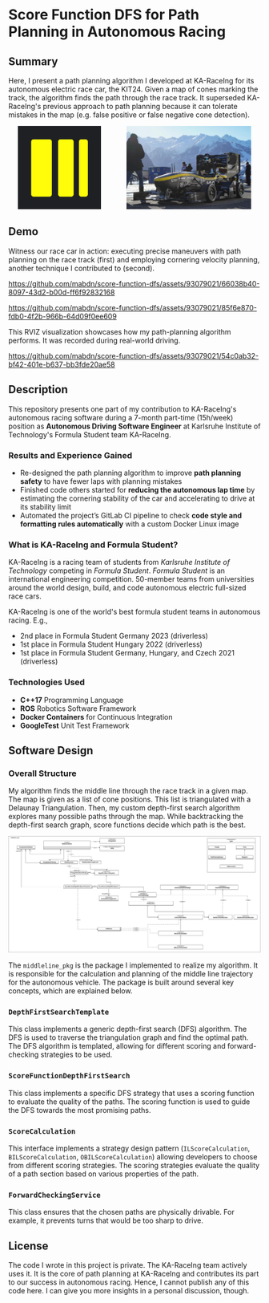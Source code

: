 # Score Function DFS for Path Planning in Autonomous Racing

## Summary

Here, I present a path planning algorithm I developed at KA-RaceIng for its autonomous electric race car, the KIT24.
Given a map of cones marking the track, the algorithm finds the path through the race track.
It superseded KA-RaceIng's previous approach to path planning because it can tolerate mistakes in the map (e.g. false positive or false negative cone detection).

<p align="center" float="left">
  <a href="https://www.ka-raceing.de/"><img src="assets/ka-raceing_logo.png" height="166px"></a>
  &nbsp;
  &nbsp;
  &nbsp;
  &nbsp;
  &nbsp;
  &nbsp;
  <a href="assets/ka-raceing_kit23.jpg" target="_blank">
  <img src="assets/ka-raceing_kit23.jpg" height="166px">
  </a>
</p>

## Demo

Witness our race car in action: executing precise maneuvers with path planning on the race track (first) and employing cornering velocity planning, another technique I contributed to (second).

<https://github.com/mabdn/score-function-dfs/assets/93079021/66038b40-8097-43d2-b00d-ff6f92832168>

<https://github.com/mabdn/score-function-dfs/assets/93079021/85f6e870-fdb0-4f2b-966b-64d09f0ee609>

This RVIZ visualization showcases how my path-planning algorithm performs. It was recorded during real-world driving.

<https://github.com/mabdn/score-function-dfs/assets/93079021/54c0ab32-bf42-401e-b637-bb3fde20ae58>

## Description

This repository presents one part of my contribution to KA-RaceIng's autonomous racing software during a 7-month part-time (15h/week) position as **Autonomous Driving Software Engineer** at Karlsruhe Institute of Technology's Formula Student team KA-RaceIng.

### Results and Experience Gained

- Re-designed the path planning algorithm to improve **path planning safety** to have fewer laps with planning mistakes
- Finished code others started for **reducing the autonomous lap time** by estimating the cornering stability of the car and accelerating to drive at its stability limit
- Automated the project’s GitLab CI pipeline to check **code style and formatting rules automatically** with a custom Docker Linux image

### What is KA-RaceIng and Formula Student?

KA-RaceIng is a racing team of students from *Karlsruhe Institute of Technology* competing in *Formula Student*.
*Formula Student* is an international engineering competition. 50-member teams from universities around the world design, build, and code autonomous electric full-sized race cars.

KA-RaceIng is one of the world's best formula student teams in autonomous racing. E.g.,

- 2nd place in Formula Student Germany 2023 (driverless)
- 1st place in Formula Student Hungary 2022 (driverless)
- 1st place in Formula Student Germany, Hungary, and Czech 2021 (driverless)

### Technologies Used

- **C++17** Programming Language
- **ROS** Robotics Software Framework
- **Docker Containers** for Continuous Integration
- **GoogleTest** Unit Test Framework

## Software Design

### Overall Structure

My algorithm finds the middle line through the race track in a given map. The map is given as a list of cone positions. This list is triangulated with a Delaunay Triangulation. Then, my custom depth-first search algorithm explores many possible paths through the map. While backtracking the depth-first search graph, score functions decide which path is the best.

<p align="center">
  <a href="assets/middleline_pkg-all.png" target="_blank">
    <img src="assets/middleline_pkg-all.png" width="1000px">
  </a>
</p>

The `middleline_pkg` is the package I implemented to realize my algorithm. It is responsible for the calculation and planning of the middle line trajectory for the autonomous vehicle. The package is built around several key concepts, which are explained below.

### `DepthFirstSearchTemplate`

This class implements a generic depth-first search (DFS) algorithm. The DFS is used to traverse the triangulation graph and find the optimal path. The DFS algorithm is templated, allowing for different scoring and forward-checking strategies to be used.

### `ScoreFunctionDepthFirstSearch`

This class implements a specific DFS strategy that uses a scoring function to evaluate the quality of the paths. The scoring function is used to guide the DFS towards the most promising paths.

### `ScoreCalculation`

This interface implements a strategy design pattern (`ILScoreCalculation`, `BILScoreCalculation`, `OBILScoreCalculation`) allowing developers to choose from different scoring strategies. The scoring strategies evaluate the quality of a path section based on various properties of the path.

### `ForwardCheckingService`

This class ensures that the chosen paths are physically drivable. For example, it prevents turns that would be too sharp to drive.

## License

The code I wrote in this project is private. The KA-RaceIng team actively uses it. It is the core of path planning at KA-RaceIng and contributes its part to our success in autonomous racing. Hence, I cannot publish any of this code here. I can give you more insights in a personal discussion, though.
